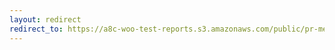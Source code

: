 ```yaml
---
layout: redirect
redirect_to: https://a8c-woo-test-reports.s3.amazonaws.com/public/pr-merge/44347/e2e/index.html
---
```

